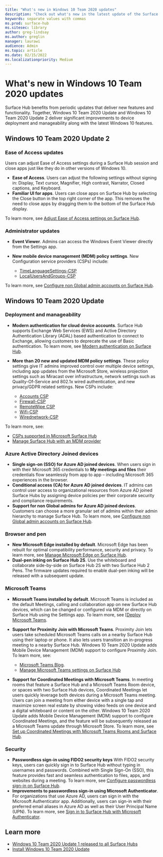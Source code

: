 ```yaml
---
title: "What's new in Windows 10 Team 2020 updates"
description: "Check out what's new in the latest update of the Surface Hub operating system, Windows 10 Team 2020 Update."
keywords: separate values with commas
ms.prod: surface-hub
ms.sitesec: library
author: greg-lindsay
ms.author: greglin
manager: laurawi
audience: Admin
ms.topic: article
ms.date: 02/15/2022
ms.localizationpriority: Medium
---
```


# What's new in Windows 10 Team 2020 updates

Surface Hub benefits from periodic updates that deliver new features and functionality. Together, Windows 10 Team 2020 Update and Windows 10 Team 2020 Update 2 deliver significant improvements to device deployment and manageability along with the latest Windows 10 features.

## Windows 10 Team 2020 Update 2 

### Ease of Access updates

Users can adjust Ease of Access settings during a Surface Hub session and close apps just like they do in other versions of Windows 10. 

- **Ease of Access**. Users can adjust the following settings without signing in:   Display, Text cursor, Magnifier, High contrast, Narrator, Closed captions, and Keyboard. 
- **Familiar UI for apps**. Users can close apps on Surface Hub by selecting the Close button in the top right corner of the app. This removes the need to close apps by dragging them to the bottom of the Surface Hub display. 

To learn more, see [Adjust Ease of Access settings on Surface Hub](accessibility-surface-hub.md).

### Administrator updates

- **Event Viewer**. Admins can access the Windows Event Viewer directly from the Settings app. 
- **New mobile device management (MDM) policy settings**. New Configuration service providers (CSPs) include:

  - [TimeLanguageSettings-CSP](/windows/client-management/mdm/policy-csp-timelanguagesettings)
  - [LocalUsersAndGroups-CSP](/windows/client-management/mdm/policy-csp-localusersandgroups) 

To learn more, see [Configure non Global admin accounts on Surface Hub](surface-hub-2s-nonglobal-admin.md).

## Windows 10 Team 2020 Update 

### Deployment and manageability

- **Modern authentication for cloud device accounts**. Surface Hub supports Exchange Web Services (EWS) and Active Directory Authentication Library (ADAL) based authentication to connect to Exchange, allowing customers to deprecate the use of Basic authentication. To learn more, see [Modern authentication on Surface Hub](surface-hub-modern-auth.md).
- **More than 20 new and updated MDM policy settings**.  These policy settings give IT admins improved control over multiple device settings, including app updates from the Microsoft Store, wireless projection settings such as Miracast over infrastructure, network settings such as Quality-Of-Service and 802.1x wired authentication, and new privacy/GDPR related settings. New CSPs include:

  - [Accounts CSP](/windows/client-management/mdm/accounts-csp)
  - [Firewall-CSP](/windows/client-management/mdm/firewall-csp)
  - [RemoteWipe CSP](/windows/client-management/mdm/remotewipe-csp)
  - [Wifi-CSP](/windows/client-management/mdm/wifi-csp)
  - [Wirednetwork-CSP](/windows/client-management/mdm/wirednetwork-csp)


To learn more, see:

- [CSPs supported in Microsoft Surface Hub](/windows/client-management/mdm/configuration-service-provider-reference#surfacehubcspsupport)
- [Manage Surface Hub with an MDM provider](manage-settings-with-mdm-for-surface-hub.md)

### Azure Active Directory Joined devices

- **Single sign-on (SSO) for Azure AD joined devices**. When users sign in with their Microsoft 365 credentials to **My meetings and files** their credentials flow seamlessly from app to app – including Microsoft 365 experiences in the browser.
- **Conditional access (CA) for Azure AD joined devices**. IT admins can control user access to organizational resources from Azure AD joined Surface Hubs by assigning device policies per their corporate security and compliance requirements.
- **Support for non Global admins for Azure AD joined devices**. Customers can choose a more granular set of admins within their admin hierarchy to manage Surface Hub. To learn more, see [Configure non Global admin accounts on Surface Hub](surface-hub-2s-nonglobal-admin.md).

### Browser and pen

- **New Microsoft Edge installed by default**. Microsoft Edge has been rebuilt for optimal compatibility performance, security and privacy. To learn more, see [Manage Microsoft Edge on Surface Hub](surface-hub-install-chromium-edge.md).
- **Dual-pen inking on Surface Hub 2S**.   Use the whiteboard and collaborate side-by-side on Surface Hub 2S with two Surface Hub 2 Pens. The firmware updates required to enable dual-pen inking will be released with a subsequent update.

### Microsoft Teams  

- **Microsoft Teams installed by default**. Microsoft Teams is included as the default Meetings, calling and collaboration app on new Surface Hub devices, which can be changed or configured via MDM or directly on Surface Hub using the Settings app. To learn more, see [[Deploy Microsoft Teams](/MicrosoftTeams/teams-surface-hub).
- **Support for Proximity Join with Microsoft Teams**.  Proximity Join lets users take scheduled Microsoft Teams calls on a nearby Surface Hub using their laptop or phone.  It also lets users transition an in-progress meeting to a nearby Surface Hub. Windows 10 Team 2020 Update adds Mobile Device Management (MDM) support to configure Proximity Join. To learn more, see:

  - [Microsoft Teams Blog](https://techcommunity.microsoft.com/t5/microsoft-teams-blog/microsoft-teams-devices-for-shared-spaces-july-and-august-update/ba-p/1604833).
  - [Manage Microsoft Teams settings on Surface Hub](/MicrosoftTeams/rooms/surface-hub-manage-config)

- **Support for Coordinated Meetings with Microsoft Teams**. In meeting rooms that feature a Surface Hub and a Microsoft Teams Room device, or spaces with two Surface Hub devices, Coordinated Meetings let users quickly leverage both devices during a Microsoft Teams meeting. Users can join a meeting from either device with a single tap and maximize screen real estate by showing video feeds on one device and a digital whiteboard or content on the other. Windows 10 Team 2020 Update adds Mobile Device Management (MDM) support to configure Coordinated Meetings, and the feature will be subsequently released as a Microsoft Teams update through Microsoft Store. To learn more, see [Set up Coordinated Meetings with Microsoft Teams Rooms and Surface Hub](/MicrosoftTeams/rooms/coordinated-meetings).

### Security

- **Passwordless sign-in using FIDO2 security keys** With FIDO2 security keys, users can quickly sign in to Surface Hub without typing in usernames and passwords. Combined with Single Sign-On (SSO), this feature provides fast and seamless authentication to files, apps, and websites during a meeting. To learn more, see [Configure passwordless sign-in on Surface Hub](surface-hub-2s-phone-authenticate.md).
- **Improvements to passwordless sign-in using Microsoft Authenticator**.  For organizations that use Azure AD, users can sign in with the Microsoft Authenticator app. Additionally, users can sign-in with their preferred email aliases in Azure AD as well as their User Principal Name (UPN). To learn more, see [Sign in to Surface Hub with Microsoft Authenticator](surface-hub-authenticator-app.md).

## Learn more

- [Windows 10 Team 2020 Update 1 released to all Surface Hubs](https://techcommunity.microsoft.com/t5/surface-it-pro-blog/windows-10-team-2020-update-1-released-to-all-surface-hubs/ba-p/2653503)
- [Install Windows 10 Team 2020 Update](surface-hub-2020-update.md)  
